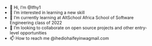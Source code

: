 - 👋 Hi, I’m @Ifhy1
- 👀 I’m interested in learning a new skill
- 🌱 I’m currently learning at AltSchool Africa School of Software Engineering class of 2022
- 💞️ I’m looking to collaborate on open source projects and other entry-level opportunities
- 📫 How to reach me @ihediohaifeyinwagmail.com

<!---
Ifhy1/Ifhy1 is a ✨ special ✨ repository because its `README.md` (this file) appears on your GitHub profile.
You can click the Preview link to take a look at your changes.
--->
